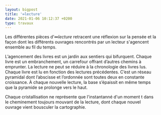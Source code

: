 ```yaml
---
layout: bigpost
title: '∞lecture'
date: 2021-01-06 10:12:37 +0200
type: travaux
---
```

Les différentes pièces d'*∞lecture* retracent une réflexion sur la pensée et la façon dont les différents ouvrages rencontrés par un lecteur s'agencent ensemble au fil du temps.

L’agencement des livres est un jardin aux sentiers qui bifurquent. Chaque livre est un embranchement, un carrefour offrant d’autres chemins à emprunter. La lecture ne peut se réduire à la chronologie des livres lus. Chaque livre est lu en fonction des lectures précédentes. C’est un réseau pyramidal dont l’abscisse et l’ordonnée sont toutes deux en constante croissance. À chaque nouvelle lecture, la base s’épaissit en même temps que la pyramide se prolonge vers le haut.

Chaque cristallisation ne représente que l'instantanné d'un moment t dans le cheminement toujours mouvant de la lecture, dont chaque nouvel ouvrage vient bousculer la cartographie.
